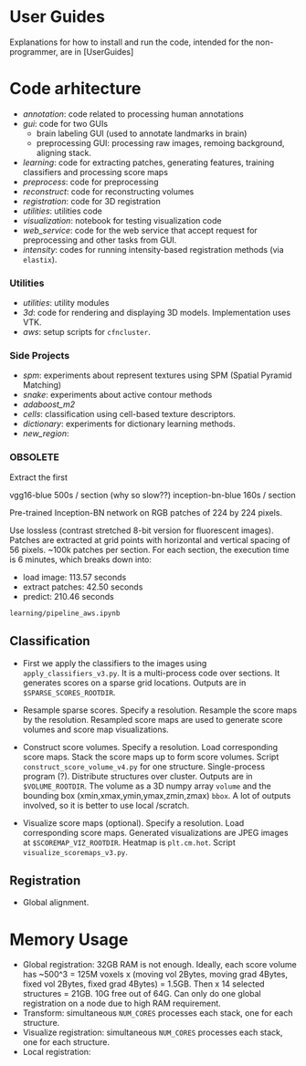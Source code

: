 # User Guides
 Explanations for how to install and run the code, intended for the non-programmer, are in [UserGuides]
 
# Code arhitecture

- *annotation*: code related to processing human annotations
- *gui*: code for two GUIs 
  - brain labeling GUI (used to annotate landmarks in brain)
  - preprocessing GUI: processing raw images, remoing background, aligning stack.
- *learning*: code for extracting patches, generating features, training classifiers and processing score maps
- *preprocess*: code for preprocessing
- *reconstruct*: code for reconstructing volumes
- *registration*: code for 3D registration
- *utilities*: utilities code
- *visualization*: notebook for testing visualization code
- *web_service*: code for the web service that accept request for preprocessing and other tasks from GUI.
- *intensity*: codes for running intensity-based registration methods (via `elastix`).

### Utilities
- *utilities*: utility modules
- *3d*: code for rendering and displaying 3D models. Implementation uses VTK.
- *aws*: setup scripts for `cfncluster`.

### Side Projects
- *spm*: experiments about represent textures using SPM (Spatial Pyramid Matching)
- *snake*: experiments about active contour methods
- *adaboost_m2*
- *cells*: classification using cell-based texture descriptors.
- *dictionary*:	experiments for dictionary learning methods.
- *new_region*:


### OBSOLETE ###

Extract the first

vgg16-blue 500s / section (why so slow??)
inception-bn-blue 160s / section

Pre-trained Inception-BN network on RGB patches of 224 by 224 pixels.

Use lossless (contrast stretched 8-bit version for fluorescent images).
Patches are extracted at grid points with horizontal and vertical spacing of 56 pixels.
~100k patches per section.
For each section, the execution time is 6 minutes, which breaks down into:
- load image: 113.57 seconds
- extract patches: 42.50 seconds
- predict: 210.46 seconds

`learning/pipeline_aws.ipynb`
## Classification ##

- First we apply the classifiers to the images using `apply_classifiers_v3.py`. It is a multi-process code over sections. It generates scores on a sparse grid locations. Outputs are in `$SPARSE_SCORES_ROOTDIR`.

- Resample sparse scores.
Specify a resolution. Resample the score maps by the resolution.
Resampled score maps are used to generate score volumes and score map visualizations.

- Construct score volumes.
Specify a resolution. Load corresponding score maps. Stack the score maps up to form score volumes.
Script `construct_score_volume_v4.py` for one structure. Single-process program (?). Distribute structures over cluster.
Outputs are in `$VOLUME_ROOTDIR`. The volume as a 3D numpy array `volume` and the bounding box (xmin,xmax,ymin,ymax,zmin,zmax) `bbox`.
A lot of outputs involved, so it is better to use local /scratch.

- Visualize score maps (optional).
Specify a resolution. Load corresponding score maps. Generated visualizations are JPEG images at `$SCOREMAP_VIZ_ROOTDIR`. Heatmap is `plt.cm.hot`.
Script `visualize_scoremaps_v3.py`.

## Registration ##
- Global alignment.


# Memory Usage #
- Global registration: 32GB RAM is not enough.
Ideally, each score volume has ~500^3 = 125M voxels x (moving vol 2Bytes, moving grad 4Bytes, fixed vol 2Bytes, fixed grad 4Bytes) = 1.5GB. Then x 14 selected structures = 21GB.
10G free out of 64G.
Can only do one global registration on a node due to high RAM requirement.
- Transform: simultaneous `NUM_CORES` processes each stack, one for each structure.
- Visualize registration: simultaneous `NUM_CORES` processes each stack, one for each structure.
- Local registration:
